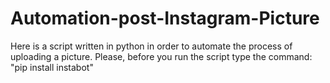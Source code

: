 # Automation-post-Instagram-Picture
Here is a script written in python in order to automate the process of uploading a picture. Please, before you run the script type the command: "pip install instabot"
